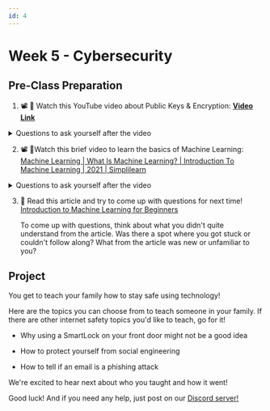 ```yaml
---
id: 4
---
```


# Week 5 - Cybersecurity

## Pre-Class Preparation


1. 📽️ 🍿 Watch this YouTube video about Public Keys & Encryption: **[Video Link](https://www.youtube.com/watch?v=ZghMPWGXexs)**
<details>
  <summary>Questions to ask yourself after the video</summary>
    1. How do  receivers of encrypted messages need in order to know what the message says?  <br />
    2. What is the biggest weakness of the Caesar's Cipher method? <br />
    3. How do cybersecurity professionals make encrypted messages that are too hard to crack?  <br />
    4. What do you need to decrypt a public key? <br />
    5. How can you tell if a website is safe to visit? <br />
</details>

2. 📽️ 🍿Watch this brief video to learn the basics of Machine Learning: [Machine Learning | What Is Machine Learning? | Introduction To Machine Learning | 2021 | Simplilearn](https://www.youtube.com/watch?v=ukzFI9rgwfU)
<details>
  <summary>Questions to ask yourself after the video</summary>
    1. What do computers need to make better predictions?  <br />
    2. What is the difference between supervised and unsupervised learning? <br />
    3. In reinforcement learning, how does a computer learn to tell the difference between a picture of dog and a cat?  <br />
</details>

3. :book: Read this article and try to come up with questions for next time! [Introduction to Machine Learning for Beginners](https://towardsdatascience.com/introduction-to-machine-learning-for-beginners-eed6024fdb08) 

	To come up with questions, think about what you didn't quite understand from the article. Was there a spot where you got stuck or couldn't follow along? What from the article was new or unfamiliar to you? 


## Project

You get to teach your family how to stay safe using technology! 


Here are the topics you can choose from to teach someone in your family. If there are other internet safety topics you'd like to teach, go for it! 

-   Why using a SmartLock on your front door might not be a good idea
    
-   How to protect yourself from social engineering
    
-   How to tell if an email is a phishing attack

We're excited to hear next about who you taught and how it went! 

Good luck! And if you need any help, just post on our [Discord server!](https://discord.gg/NVq4JK8B)
